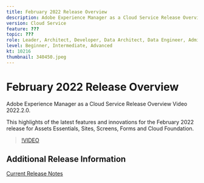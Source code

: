 ```yaml
---
title: February 2022 Release Overview
description: Adobe Experience Manager as a Cloud Service Release Overview Video 2022.2.0.
version: Cloud Service
feature: ???
topic: ???
role: Leader, Architect, Developer, Data Architect, Data Engineer, Admin, User
level: Beginner, Intermediate, Advanced
kt: 10216
thumbnail: 340450.jpeg
---
```


# February 2022 Release Overview

Adobe Experience Manager as a Cloud Service Release Overview Video 2022.2.0.

This highlights of the latest features and innovations for the February 2022 release for Assets Essentials, Sites, Screens, Forms and Cloud Foundation.

>[!VIDEO](https://video.tv.adobe.com/v/340450/?quality=12&learn=on)

## Additional Release Information

[Current Release Notes](https://experienceleague.adobe.com/docs/experience-manager-cloud-service/content/release-notes/home.html)
